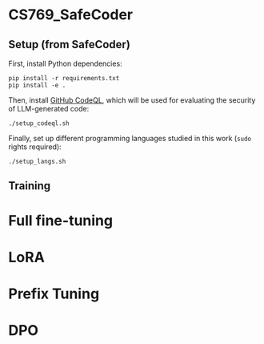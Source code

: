 # CS769_SafeCoder

## Setup (from SafeCoder)
First, install Python dependencies:
```console
pip install -r requirements.txt
pip install -e .
```
Then, install [GitHub CodeQL](https://codeql.github.com/), which will be used for evaluating the security of LLM-generated code:
```console
./setup_codeql.sh
```
Finally, set up different programming languages studied in this work (`sudo` rights required):
```console
./setup_langs.sh
```

## Training
# Full fine-tuning
# LoRA
# Prefix Tuning
# DPO
